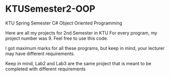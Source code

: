 # KTUSemester2-OOP
 KTU Spring Semester C# Object Oriented Programming

 Here are all my projects for 2nd Semester in KTU
 For every program, my project number was 9.
 Feel free to use this code.

 I got maximum marks for all these programs,
 but keep in mind, your lecturer may have different requirements.

 Keep in mind, Lab2 and Lab3 are the same project
 that is meant to be completed with different requirements
